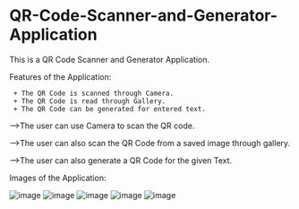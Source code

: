 # QR-Code-Scanner-and-Generator-Application

This is a QR Code Scanner and Generator Application.

Features of the Application:
     
     + The QR Code is scanned through Camera.
     + The QR Code is read through Gallery.
     + The QR Code can be generated for entered text.

-->The user can use Camera to scan the QR code.

-->The user can also scan the QR Code from a saved image through gallery.

-->The user can also generate a QR Code for the given Text.

Images of the Application:

![image](https://user-images.githubusercontent.com/108078148/207534573-d55a790d-8646-4cc1-b4f1-ce6f663efdeb.png)
![image](https://user-images.githubusercontent.com/108078148/207535574-6af6faf1-80bb-4d53-8950-643039737bad.png)
![image](https://user-images.githubusercontent.com/108078148/207535629-bfbbf69f-9531-4b34-ac6f-43ee15ca1517.png)
![image](https://user-images.githubusercontent.com/108078148/207535745-cceecf01-b8ad-4b2d-a5b5-47efb9a0b553.png)
![image](https://user-images.githubusercontent.com/108078148/207535782-5c1305dc-a8c4-40dc-ad6c-b8949b641dc7.png)


